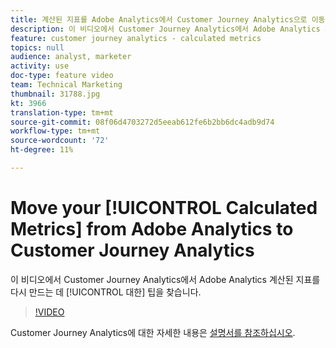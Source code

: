 ```yaml
---
title: 계산된 지표를 Adobe Analytics에서 Customer Journey Analytics으로 이동
description: 이 비디오에서 Customer Journey Analytics에서 Adobe Analytics 계산된 지표를 다시 만드는 데 필요한 팁을 찾습니다.
feature: customer journey analytics - calculated metrics
topics: null
audience: analyst, marketer
activity: use
doc-type: feature video
team: Technical Marketing
thumbnail: 31788.jpg
kt: 3966
translation-type: tm+mt
source-git-commit: 08f06d4703272d5eeab612fe6b2bb6dc4adb9d74
workflow-type: tm+mt
source-wordcount: '72'
ht-degree: 11%

---
```



# Move your [!UICONTROL Calculated Metrics] from Adobe Analytics to Customer Journey Analytics

이 비디오에서 Customer Journey Analytics에서 Adobe Analytics 계산된 지표를 다시 만드는 데 [!UICONTROL 대한] 팁을 찾습니다.

>[!VIDEO](https://video.tv.adobe.com/v/31788/?quality=12)

Customer Journey Analytics에 대한 자세한 내용은 [설명서를 참조하십시오](https://docs.adobe.com/content/help/ko-KR/analytics-platform/using/cja-landing.html).
